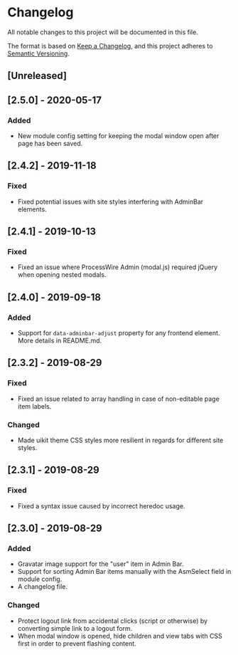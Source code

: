 # Changelog

All notable changes to this project will be documented in this file.

The format is based on [Keep a Changelog](https://keepachangelog.com/en/1.0.0/),
and this project adheres to [Semantic Versioning](https://semver.org/spec/v2.0.0.html).

## [Unreleased]

## [2.5.0] - 2020-05-17

### Added
- New module config setting for keeping the modal window open after page has been saved.

## [2.4.2] - 2019-11-18

### Fixed
- Fixed potential issues with site styles interfering with AdminBar elements.

## [2.4.1] - 2019-10-13

### Fixed
- Fixed an issue where ProcessWire Admin (modal.js) required jQuery when opening nested modals.

## [2.4.0] - 2019-09-18

### Added
- Support for `data-adminbar-adjust` property for any frontend element. More details in README.md.

## [2.3.2] - 2019-08-29

### Fixed
- Fixed an issue related to array handling in case of non-editable page item labels.

### Changed
- Made uikit theme CSS styles more resilient in regards for different site styles.

## [2.3.1] - 2019-08-29

### Fixed
- Fixed a syntax issue caused by incorrect heredoc usage.

## [2.3.0] - 2019-08-29

### Added
- Gravatar image support for the "user" item in Admin Bar.
- Support for sorting Admin Bar items manually with the AsmSelect field in module config.
- A changelog file.

### Changed
- Protect logout link from accidental clicks (script or otherwise) by converting simple link to a logout form.
- When modal window is opened, hide children and view tabs with CSS first in order to prevent flashing content.
